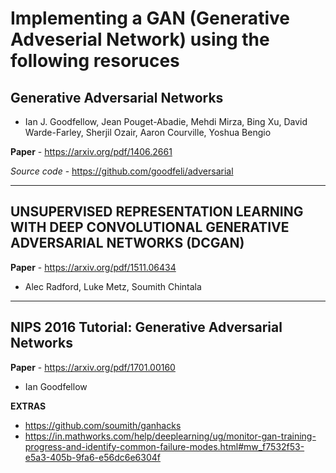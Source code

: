 # Implementing a GAN (Generative Adveserial Network) using the following resoruces 

## Generative Adversarial Networks
- Ian J. Goodfellow, Jean Pouget-Abadie, Mehdi Mirza, Bing Xu, David Warde-Farley, Sherjil Ozair, Aaron Courville, Yoshua Bengio

**Paper** - https://arxiv.org/pdf/1406.2661

*Source code* - https://github.com/goodfeli/adversarial

-------
## UNSUPERVISED REPRESENTATION LEARNING WITH DEEP CONVOLUTIONAL GENERATIVE ADVERSARIAL NETWORKS (DCGAN)

**Paper** - https://arxiv.org/pdf/1511.06434
- Alec Radford, Luke Metz, Soumith Chintala

-----
## NIPS 2016 Tutorial: Generative Adversarial Networks
**Paper** - https://arxiv.org/pdf/1701.00160
- Ian Goodfellow


**EXTRAS**
- https://github.com/soumith/ganhacks
- https://in.mathworks.com/help/deeplearning/ug/monitor-gan-training-progress-and-identify-common-failure-modes.html#mw_f7532f53-e5a3-405b-9fa6-e56dc6e6304f